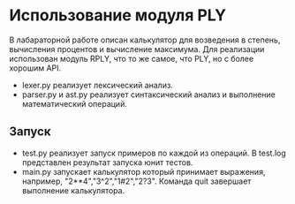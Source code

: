 # Использование модуля PLY
В лабараторной работе описан калькулятор для возведения в степень, вычисления процентов и вычисление максимума. 
Для реализации использован модуль RPLY, что то же самое, что PLY, но с более хорошим API.
- lexer.py реализует лексический анализ.
- parser.py и ast.py реализует синтаксический анализ и выполнение математический операций.
## Запуск
- test.py реализует запуск примеров по каждой из операций. В test.log представлен результат запуска юнит тестов.
- main.py запускает калькулятор который принимает выражения, например, "2**4","3^2","1#2","2?3".
Команда quit завершает выполнение калькулятора.
